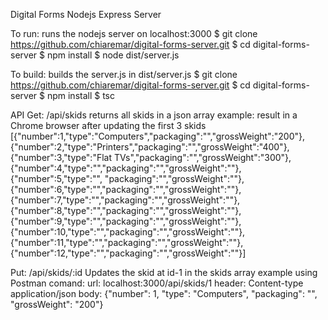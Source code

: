 Digital Forms Nodejs Express Server

To run: runs the nodejs server on localhost:3000
$ git clone https://github.com/chiaremar/digital-forms-server.git
$ cd digital-forms-server
$ npm install
$ node dist/server.js

To build: builds the server.js in dist/server.js
$ git clone https://github.com/chiaremar/digital-forms-server.git
$ cd digital-forms-server
$ npm install
$ tsc

API 
Get: /api/skids 
returns all skids in a json array
example: result in a Chrome browser after updating the first 3 skids
[{"number":1,"type":"Computers","packaging":"","grossWeight":"200"},
{"number":2,"type":"Printers","packaging":"","grossWeight":"400"},
{"number":3,"type":"Flat TVs","packaging":"","grossWeight":"300"},
{"number":4,"type":"","packaging":"","grossWeight":""},{"number":5,"type":"",
"packaging":"","grossWeight":""},{"number":6,"type":"","packaging":"","grossWeight":""},
{"number":7,"type":"","packaging":"","grossWeight":""},
{"number":8,"type":"","packaging":"","grossWeight":""},
{"number":9,"type":"","packaging":"","grossWeight":""},
{"number":10,"type":"","packaging":"","grossWeight":""},
{"number":11,"type":"","packaging":"","grossWeight":""},
{"number":12,"type":"","packaging":"","grossWeight":""}]

Put: /api/skids/:id
Updates the skid at id-1 in the skids array
example using Postman
comand: 
url: localhost:3000/api/skids/1
header: Content-type application/json
body: {"number": 1, "type": "Computers", "packaging": "", "grossWeight": "200"}

